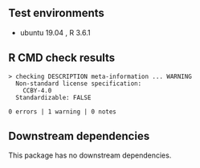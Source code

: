 ## Test environments
* ubuntu 19.04 , R 3.6.1

## R CMD check results

```
> checking DESCRIPTION meta-information ... WARNING
  Non-standard license specification:
    CCBY-4.0
  Standardizable: FALSE

0 errors | 1 warning | 0 notes
```

## Downstream dependencies
This package has no downstream dependencies.

